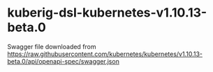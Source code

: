 # kuberig-dsl-kubernetes-v1.10.13-beta.0

Swagger file downloaded from https://raw.githubusercontent.com/kubernetes/kubernetes/v1.10.13-beta.0/api/openapi-spec/swagger.json
